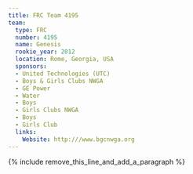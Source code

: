 ```yaml
---
title: FRC Team 4195
team:
  type: FRC
  number: 4195
  name: Genesis
  rookie_year: 2012
  location: Rome, Georgia, USA
  sponsors:
  - United Technologies (UTC)
  - Boys & Girls Clubs NWGA
  - GE Power
  - Water
  - Boys
  - Girls Clubs NWGA
  - Boys
  - Girls Club
  links:
    Website: http:///www.bgcnwga.org
---
```


{% include remove_this_line_and_add_a_paragraph %}